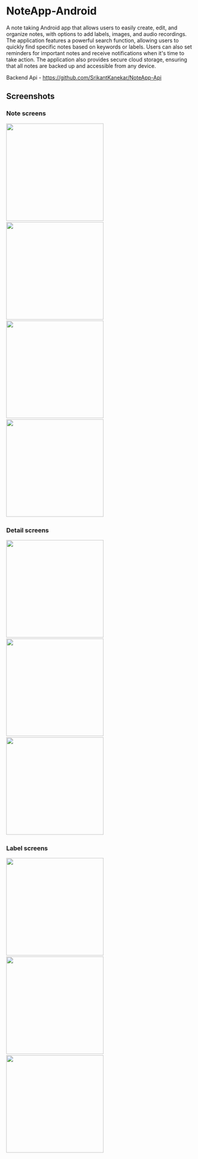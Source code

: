 # NoteApp-Android

A note taking Android app that allows users to easily create, edit, and organize notes, with options to add labels, images, and audio recordings. The application features a powerful search function, allowing users to quickly find specific notes based on keywords or labels. Users can also set reminders for important notes and receive notifications when it's time to take action. The application also provides secure cloud storage, ensuring that all notes are backed up and accessible from any device.

Backend Api - https://github.com/SrikantKanekar/NoteApp-Api

## Screenshots

### Note screens

<img src="/screenshots/notes_screen.png" width="260"> &emsp; 
<img src="/screenshots/notes_screen_selected.png" width="260"> &emsp; 
<img src="/screenshots/search_screen.png" width="260"> &emsp; 
<img src="/screenshots/menu.png" width="260"> &emsp; 

### Detail screens

<img src="/screenshots/detail_screen.png" width="260"> &emsp; 
<img src="/screenshots/detail_bottom_sheet_1.png" width="260"> &emsp; 
<img src="/screenshots/detail_bottom_sheet_2.png" width="260"> &emsp; 

### Label screens

<img src="/screenshots/add_label_screen.png" width="260"> &emsp; 
<img src="/screenshots/edit_label_screen.png" width="260"> &emsp; 
<img src="/screenshots/label_screen.png" width="260"> &emsp; 
